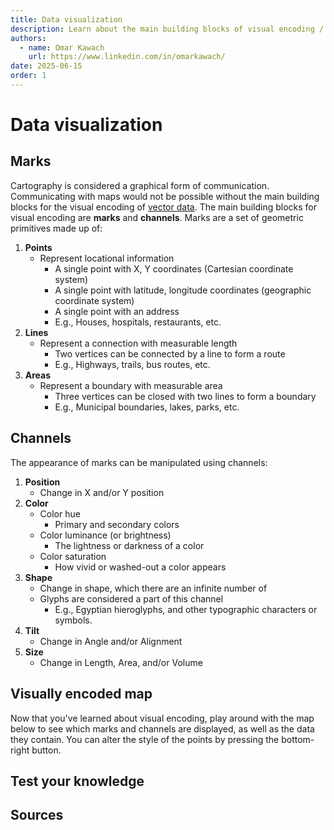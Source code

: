 ```yaml
---
title: Data visualization
description: Learn about the main building blocks of visual encoding / data visualization.
authors:
  - name: Omar Kawach
    url: https://www.linkedin.com/in/omarkawach/
date: 2025-06-15
order: 1
---
```


# Data visualization

## Marks

Cartography is considered a graphical form of communication. Communicating with maps would not be possible without the main building blocks for the visual encoding of [vector data](/lessons/spatial-data#types-of-spatial-data). The main building blocks for visual encoding are **marks** and **channels**. Marks are a set of geometric primitives made up of:

1. **Points**
   - Represent locational information
     - A single point with X, Y coordinates (Cartesian coordinate system)
     - A single point with latitude, longitude coordinates (geographic coordinate system)
     - A single point with an address
     - E.g., Houses, hospitals, restaurants, etc.
2. **Lines**
   - Represent a connection with measurable length
     - Two vertices can be connected by a line to form a route
     - E.g., Highways, trails, bus routes, etc.
3. **Areas**
   - Represent a boundary with measurable area
     - Three vertices can be closed with two lines to form a boundary
     - E.g., Municipal boundaries, lakes, parks, etc.

<ContentFigure 
   :imgSrc="'/assets/images/marks.png'" 
   :description="'Types of marks'"
   :anchorHref="'https://creativecommons.org/licenses/by-nc-sa/4.0/'"
   :anchorText="'Credit: PennState licensed under CC BY-ND 2.0'"
/>

## Channels

The appearance of marks can be manipulated using channels:

1. **Position**
   - Change in X and/or Y position
2. **Color**
   - Color hue
     - Primary and secondary colors
   - Color luminance (or brightness)
     - The lightness or darkness of a color
   - Color saturation
     - How vivid or washed-out a color appears
3. **Shape**
   - Change in shape, which there are an infinite number of
   - Glyphs are considered a part of this channel
     - E.g., Egyptian hieroglyphs, and other typographic characters or symbols.
4. **Tilt**
   - Change in Angle and/or Alignment
5. **Size**
   - Change in Length, Area, and/or Volume

<ContentFigure 
   :imgSrc="'/assets/images/channels.png'" 
   :description="'Types of channels'"
   :anchorHref="'https://creativecommons.org/licenses/by-nc-sa/4.0/'"
   :anchorText="'Credit: PennState licensed under CC BY-ND 2.0'"
/>

## Visually encoded map

Now that you've learned about visual encoding, play around with the map below to see which marks and channels are displayed, as well as the data they contain. You can alter the style of the points by pressing the bottom-right button.

<VisualVariables />

## Test your knowledge

<Quiz :quiz-data="{
  questions: [
    {
      question: 'When you hovered over a hospital, was the location information represented as an address or latitude, longitude coordinate?',
      options: [
        {
          answer: 'Address',
          key: 1
        },
        {
          answer: 'Latitude, longitude coordinate',
          key: 2
        }
      ],
      correctAnswer: 1
    },
    {
      question: 'When you hovered over a ward, was the size represented as a length, area, or volume?',
      options: [
        {
          answer: 'Length',
          key: 1
        },
        {
          answer: 'Area',
          key: 2
        },
        {
          answer: 'Volume',
          key: 3
        }
      ],
      correctAnswer: 2
    },
    {
      question: 'When you hovered over a highway, was the size represented as a length, area, or volume?',
      options: [
        {
          answer: 'Length',
          key: 1
        },
        {
          answer: 'Area',
          key: 2
        },
        {
          answer: 'Volume',
          key: 3
        }
      ],
      correctAnswer: 1
    },
    {
      question: 'The Hospitals dataset possesses which mark and channels?',
      options: [
        {
          answer: 'Point, Position, Color, and Shape',
          key: 1
        },
        {
          answer: 'Point, Position, Color, Tilt, and Shape',
          key: 2
        },
        {
          answer: 'Point, Position, Color, Tilt, Area, and Shape',
          key: 3
        }
      ],
      correctAnswer: 1
    },
    {
      question: 'Though a hospital could change in shape an infinite number of times, how many shape styles did you count in the Visually Encoded Map? (on desktop browsers)',
      options: [
        {
          answer: '6',
          key: 1
        },
        {
          answer: '3',
          key: 2
        },
        {
          answer: '2',
          key: 3
        },
        {
          answer: '4',
          key: 4
        }
      ],
      correctAnswer: 4
    }
  ]
}" />

## Sources

<Sources :sources="[
  {
    title: 'Visualization Analysis and Design',
    author: 'Tamara Munzner',
    url: 'https://www.cs.ubc.ca/~tmm/vadbook/',
  },
  {
      title: 'Jacques Bertin\'s Semiology of Graphics',
      author: 'Information Visuals',
      url: 'https://www.informationvisuals.com/information-design-theory/jacques-bertins-semiology-of-graphics',
  },
  {
    title: 'Geometric Primitive',
    author: 'Wikipedia',
    url: 'https://en.wikipedia.org/wiki/Geometric_primitive',
  },
  {
    title: 'Visual Variables',
    author: 'infovis-wiki',
    url: 'https://infovis-wiki.net/wiki/Visual_Variables',
  },
]" />